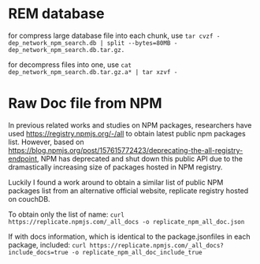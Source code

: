 # REM database

for compress large database file into each chunk, use `tar cvzf - dep_network_npm_search.db | split --bytes=80MB - dep_network_npm_search.db.tar.gz.`

for decompress files into one, use `cat dep_network_npm_search.db.tar.gz.a* | tar xzvf -`

# Raw Doc file from NPM

In previous related works and studies on NPM packages, researchers have used https://registry.npmjs.org/-/all to obtain latest public npm packages list. However, based on https://blog.npmjs.org/post/157615772423/deprecating-the-all-registry-endpoint, NPM has deprecated and shut down this public API due to the dramastically increasing size of packages hosted in NPM registry.

Luckily I found a work around to obtain a similar list of public NPM packages list from an alternative official website, replicate registry hosted on couchDB.

To obtain only the list of name:
`curl https://replicate.npmjs.com/_all_docs -o replicate_npm_all_doc.json`

If with docs information, which is identical to the package.jsonfiles in each package, included:
`curl https://replicate.npmjs.com/_all_docs?include_docs=true -o replicate_npm_all_doc_include_true`


